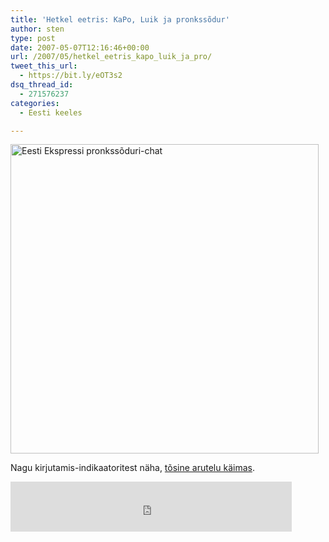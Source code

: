 ```yaml
---
title: 'Hetkel eetris: KaPo, Luik ja pronkssõdur'
author: sten
type: post
date: 2007-05-07T12:16:46+00:00
url: /2007/05/hetkel_eetris_kapo_luik_ja_pro/
tweet_this_url:
  - https://bit.ly/eOT3s2
dsq_thread_id:
  - 271576237
categories:
  - Eesti keeles

---
```

[<img src="http://farm1.static.flickr.com/205/488078177_d49a96c8a9.jpg" width="493" height="495" alt="Eesti Ekspressi pronkssõduri-chat" />][1]
  
Nagu kirjutamis-indikaatoritest näha, [tõsine arutelu käimas][2].

<iframe src="http://www.facebook.com/plugins/like.php?href=http%3A%2F%2Fsten.tamkivi.com%2F2007%2F05%2Fhetkel_eetris_kapo_luik_ja_pro%2F&layout=standard&show_faces=true&width=450&action=like&colorscheme=light&height=80" scrolling="no" frameborder="0" style="border:none; overflow:hidden; width:450px; height:80px;" allowTransparency="true"></iframe>

 [1]: http://www.flickr.com/photos/seikatsu/488078177/ "Photo Sharing"
 [2]: http://www.ekspress.ee/viewdoc/1D40E850CA40D202C22572D1004AC47C